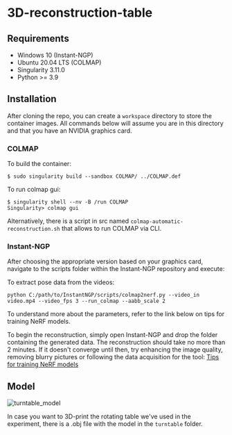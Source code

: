 # 3D-reconstruction-table

## Requirements
 - Windows 10 (Instant-NGP)
 - Ubuntu 20.04 LTS (COLMAP)
 - Singularity 3.11.0
 - Python >= 3.9

## Installation

After cloning the repo, you can create a `workspace` directory to store the container images.
All commands below will assume you are in this directory and that you have an NVIDIA graphics card.

### COLMAP

To build the container:

```
$ sudo singularity build --sandbox COLMAP/ ../COLMAP.def
```

To run colmap gui:

```
$ singularity shell --nv -B /run COLMAP
Singularity> colmap gui
```

Alternatively, there is a script in src named `colmap-automatic-reconstruction.sh` that allows to run COLMAP via CLI.

### Instant-NGP
After choosing the appropriate version based on your graphics card, navigate to the scripts folder within the Instant-NGP repository and execute:

To extract pose data from the videos:

```
python C:/path/to/InstantNGP/scripts/colmap2nerf.py --video_in video.mp4 --video_fps 3 --run_colmap --aabb_scale 2
```


To understand more about the parameters, refer to the link below on tips for training NeRF models.


To begin the reconstruction, simply open Instant-NGP and drop the folder containing the generated data. The reconstruction should take no more than 2 minutes. If it doesn't converge until then, try enhancing the image quality, removing blurry pictures or following the data acquisition for the tool: [Tips for training NeRF models](https://github.com/NVlabs/instant-ngp/blob/master/docs/nerf_dataset_tips.md)



## Model
![turntable_model](https://github.com/lucas-t-reis/3D-reconstruction-table/assets/13222862/0d11b1c9-286b-46fe-b1fd-266036c12099)


In case you want to 3D-print the rotating table we've used in the experiment, there is a .obj file with the model in the `turntable` folder.
